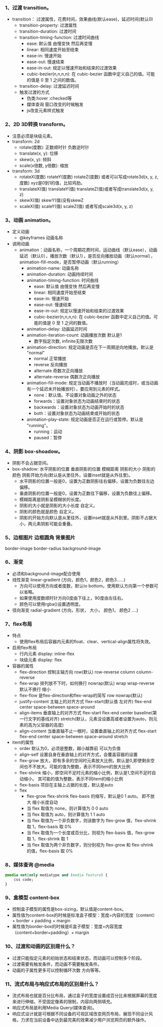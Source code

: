 ### 1、过渡 transition。
*  transition： 过渡属性，花费时间，效果曲线(默认ease)，延迟时间(默认0)
    * transition-property: 过渡属性
    * transition-duration: 过渡时间
    * transition-timing-function: 过渡时间曲线
      * ease: 默认值 由慢变快 然后再变慢
      * linear: 相同速度开始至结束
      * ease-in: 慢速开始
      * ease-out: 慢速结束
      * ease-in-out: 规定以慢速开始和结束的过渡效果
      * cubic-bezier(n,n,n,n): 在 cubic-bezier 函数中定义自己的值。可能的值是 0 至 1 之间的数值。
    * transition-delay: 过渡延迟时间
    * 触发过渡的方式
      * 伪类:hover :checked等
      * 媒体查询 窗口改变的时候触发
      * js改变元素样式触发

### 2、2D 3D转换 transform。
*  注意必须是块级元素。
*  transform: 2d
    * rotate(度数): 正数顺时针 负数逆时针
    * translate(x, y): 位移
    * skew(x, y): 倾斜
    * scale(x倍数, y倍数): 缩放
*  transform: 3d
    * rotateX(度数) rotateY(度数) rotateZ(度数) 或者可以写成rotate3d(x, y, z, 度数) xyz是0到1的值，比较鸡肋。
    * translateX(值) translateY(值) translateZ(值)或者写成translate3d(x, y, z)
    * skewX(值) skewY(值)没有skewZ
    * scaleX(值) scaleY(值) scaleZ(值) 或者写成scale3d(x, y, z)

### 3、动画 animation。
*  定义动画
    * @keyframes 动画名称
*  调用动画
    * animation：动画名称，一个周期花费时间，运动曲线（默认ease），动画延迟（默认0），播放次数（默认1），是否反向播放动画（默认normal），animation-fill-mode，是否暂停动画（默认running）
      * animation-name: 动画名称
      * animation-duration: 动画持续时间
      * animation-timing-function: 时间曲线
        * ease: 默认值 由慢变快 然后再变慢
        * linear: 相同速度开始至结束
        * ease-in: 慢速开始
        * ease-out: 慢速结束
        * ease-in-out: 规定以慢速开始和结束的过渡效果
        * cubic-bezier(n,n,n,n): 在 cubic-bezier 函数中定义自己的值。可能的值是 0 至 1 之间的数值。
      * animation-delay: 动画延迟时间
      * animation-iteration-count: 动画播放次数 默认是1
        * 数字指定次数, infinite无限次数
      * animation-direction: 规定动画是否在下一周期逆向地播放。默认是 "normal"
        * normal 正常播放
        * reverse 反向播放
        * alternate 奇数次正向播放
        * alternate-reverse 偶数次正向播放
      * animation-fill-mode: 规定当动画不播放时（当动画完成时，或当动画有一个延迟未开始播放时），要应用到元素的样式。
        * none：默认值。不设置对象动画之外的状态
        * forwards：设置对象状态为动画结束时的状态
        * backwards：设置对象状态为动画开始时的状态
        * both：设置对象状态为动画结束或开始的状态
      * animation-play-state: 规定动画是否正在运行或暂停。默认是 "running"。
        * running：运动
        * paused：暂停

### 4、阴影 box-shoadow。
*  阴影不会占据空间。
*  box-shadow: 水平阴影的位置 垂直阴影的位置 模糊距离 阴影的大小 阴影的颜色 阴影开始方向(默认是从里往外，设置inset就是从外往里)。
    * 水平阴影的位置一般是0，设置为正数阴影往右偏移，设置为负数往左边偏移。
    * 垂直阴影的位置一般是0，设置为正数往下偏移，设置为负数往上偏移。
    * 模糊距离是阴影呈模糊状的长度。
    * 阴影的大小就是阴影的大小长度 自定义。
    * 阴影的颜色就是颜色 自定义。
    * 阴影的开始方向默认是从里往外，设置inset就是从外到里。阴影不占据大小，两元素阴影可能会重叠。

### 5、边框图片 边框圆角 背景图片
  border-image border-radius background-image

### 6、渐变
*  必须和background-image配合使用
*  线性渐变 linear-gradient (方向，颜色1，颜色2，颜色3......)
    * 方向可以使用方向或者度数，默认to bottom。使用默认方向第一个参数可以省略。
    * 如果使用度数顺时针方向0度由下往上，90度由左往右。
    * 颜色可以使用rgba()设置透明度。
*  径向渐变 radial-gradient (方向，形状， 大小， 颜色1， 颜色2 ....)

### 7、flex布局
*  特点
    * 使用flex布局后容器内元素的float、clear、vertical-align属性将失效。
*  启用flex布局
    * 行内元素 display: inline-flex
    * 块级元素 display: flex
*  容器的属性
    * flex-direction
      控制主轴方向 row(默认) row-reverse column column-reverse
    * flex-wrap
      排列放不下时，如何换行 nowrap(默认) wrap  wrap-reverse 默认不换行 缩小
    * flex-flow
      是flex-direction和flex-wrap的简写 row nowrap(默认)
    * justify-content
      主轴上的对齐方式 flex-start(默认值 左对齐) flex-end center space-between space-around
    * align-items
      垂直轴上的对齐方式 flex-start flex-end center baseline(第一行文字的基线对齐) stretch(默认，元素没设置高或者设置为auto，则元素的高为父容器的高度)
    * align-content
      当垂直轴不止一根时，设置垂直轴上的对齐方式 flex-start flex-end center space-between space-around stretch
*  item的属性
    * order
      默认为0，必须是整数，越小越靠前 可以为负值
    * align-self
      设置自身在垂直轴上的对齐方式，会覆盖容器的设置
    * flex-grow
      放大，即有多余的空间时元素放大比例，默认是0,即使剩余空间也不不放大。可能的值为整数，表示不同item的放大比例
    * flex-shrink
      缩小，即空间不足时元素的缩小比例，默认是1,空间不足时自动缩小。 其可能的值为整数，表示不同item的缩小比例
    * flex-basis
      项目在主轴上占据的长度，默认是auto
    * flex
      * flex-grow  flex-shrink flex-basis 的缩写，默认是0 1 auto。 即不放大 缩小长度自动
      * 当 flex 取值为 none，则计算值为 0 0 auto
      * 当 flex 取值为 auto，则计算值为 1 1 auto
      * 当 flex 取值为一个非负数字，则该数字为 flex-grow 值，flex-shrink 取 1，flex-basis 取 0%
      * 当 flex 取值为一个长度或百分比，则视为 flex-basis 值，flex-grow 取 1，flex-shrink 取 1
      * 当 flex 取值为两个非负数字，则分别视为 flex-grow 和 flex-shrink 的值，flex-basis 取 0%

### 8、媒体查询 @media
  ```css
  @media not|only mediatype and (media feature) {
      css code;
  }
  ```

### 9、盒模型 content-box
*  控制盒子模型的属性是box-sizing，默认值是content-box。
*  属性值为content-box的时候是标准盒子模型：宽度=内容的宽度（content）+ border + padding + margin
*  属性值为border-box的时候是IE盒子模型：宽度=内容宽度（content+border+padding）+ margin

### 10、过渡和动画的区别是什么？
*  过渡只能指定元素的初始状态和结束状态，而动画可以控制多个阶段。
*  过渡需要有触发条件，而动画不需要触发条件。
*  动画的子属性更多可以控制循环次数 方向等等。

### 11、流式布局与响应式布局的区别是什么？
*  流式布局也就是百分比布局，通过盒子的宽度设置成百分比来根据屏幕的宽度来进行伸缩，不受固定像素的限制，内容向两侧填充。
*  响应式布局是利用Media Query(媒体查询)。
*  响应式设计就是可根据不同设备的可视区域改变网页布局，展现不同设计风格，力求在当前设备中达到最完美的效果减少用户浏览网页的额外操作。
